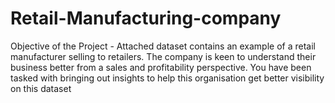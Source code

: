 # Retail-Manufacturing-company

Objective of the Project - Attached dataset contains an example of a retail manufacturer selling to retailers. The company is keen to understand their business better from a sales and profitability perspective. You have been tasked with bringing out insights to help this organisation get better visibility on this dataset
